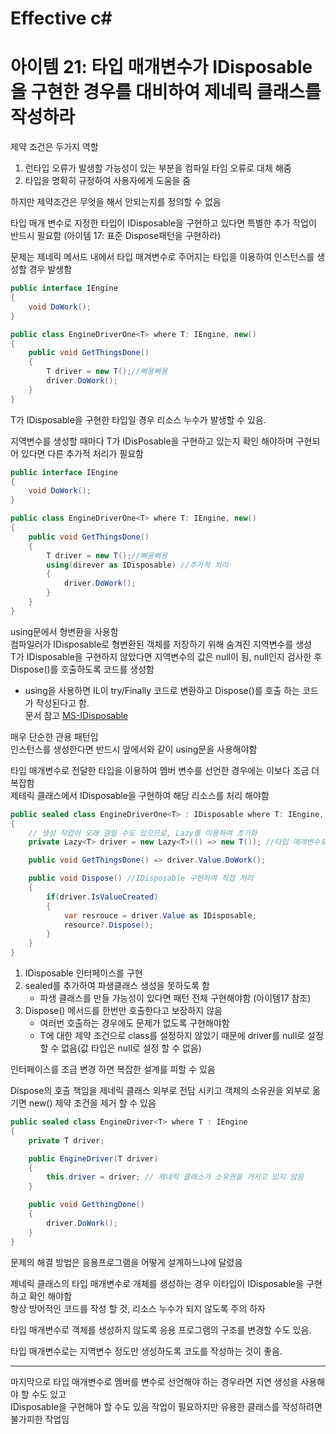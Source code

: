 # Effective c# 

# 아이템 21: 타입 매개변수가 IDisposable을 구현한 경우를 대비하여 제네릭 클래스를 작성하라

제약 조건은 두가지 역할

1. 런타입 오류가 발생할 가능성이 있는 부분을 컴파일 타임 오류로 대체 해줌
2. 타입을 명확히 규정하여 사용자에게 도움을 줌 

하지만 제약조건은 무엇을 해서 안되는지를 정의할 수 없음 

타입 매개 변수로 지정한 타입이 IDisposable을 구현하고 있다면 특별한 추가 작업이 반드시 필요함 (아이템 17: 표준 Dispose패턴을 구현하라)

문제는 제네릭 메서드 내에서 타입 매겨변수로 주어지는 타입을 이용하여 인스턴스를  생성할 경우 발생함

```c#
public interface IEngine
{
    void DoWork();
}

public class EngineDriverOne<T> where T: IEngine, new()
{
    public void GetThingsDone()
    {
        T driver = new T();//삐용삐용
        driver.DoWork();
    }
}
```

T가 IDisposable을 구현한 타입일 경우 리소스 누수가 발생할 수 있음. 

지역변수를 생성할 때마다 T가 IDisPosable을 구현하고 있는지 확인 해야하며 구현되어 있다면 다른 추가적 처리가 필요함

```c#
public interface IEngine
{
    void DoWork();
}

public class EngineDriverOne<T> where T: IEngine, new()
{
    public void GetThingsDone()
    {
        T driver = new T();//삐용삐용
        using(direver as IDisposable) //추가적 처리 
        {
            driver.DoWork();
        }
    }
}
```

using문에서 형변환을 사용함  
컴파일러가 IDisposable로 형변환된 객체를 저장하기 위해 숨겨진 지역변수를 생성  
T가 IDisposable을 구현하지 않았다면 지역변수의 값은 null이 됨, null인지 검사한 후 Dispose()를 호출하도록 코드를 생성함

- using을 사용하면 IL이 try/Finally 코드로 변환하고 Dispose()를 호출 하는 코드가 작성된다고 함.  
문서 참고 [MS-IDisposable](https://learn.microsoft.com/ko-kr/dotnet/api/system.idisposable?view=net-7.0)  

매우 단순한 관용 패턴임  
인스턴스를 생성한다면 반드시 앞에서와 같이 using문을 사용해야함

타입 매개변수로 전달한 타입을 이용하여 멤버 변수를 선언한 경우에는 이보다 조금 더 복잡함  
제테릭 클래스에서 IDisposable을 구현하여 해당 리소스를 처리 해야함

```c#
public sealed class EngineDriverOne<T> : IDisposable where T: IEngine, new()
{
    // 생성 작업이 오래 걸릴 수도 있으므로, Lazy를 이용하여 초기화
    private Lazy<T> driver = new Lazy<T>(() => new T()); //타입 매개변수로 멤버 변수 선언

    public void GetThingsDone() => driver.Value.DoWork();

    public void Dispose() //IDisposable 구현하여 직접 처리
    {
        if(driver.IsValueCreated)
        {
            var resrouce = driver.Value as IDisposable;
            resource?.Dispose();
        }
    }
}
```

1. IDisposable 인터페이스를 구현
2. sealed를 추가하여 파생클래스 생성을 못하도록 함
    - 파생 클래스를 만들 가능성이 있다면 패턴 전체 구현해야함 (아이템17 참조)
3. Dispose() 메서드를 한번만 호출한다고 보장하지 않음
    - 여러번 호출하는 경우에도 문제가 없도록 구현해야함
    - T에 대한 제약 조건으로 class를 설정하지 않았기 때문에 driver를 null로 설정할 수 없음(값 타입은 null로 설정 할 수 없음)


인터페이스를 조금 변경 하면 복잡한 설계를 피할 수 있음

Dispose의 호출 책임을 제네릭 클래스 외부로 전담 시키고 객체의 소유권을 외부로 옮기면 new() 제약 조건을 제거 할 수 있음

```c#
public sealed class EngineDriver<T> where T : IEngine
{
    private T driver;

    public EngineDriver(T driver)
    {
        this.driver = driver; // 제네릭 클래스가 소유권을 가지고 있지 않음
    }

    public void GetthingDone()
    {
        driver.DoWork();
    }
}
```
문제의 해결 방법은 응용프로그램을 어떻게 설계하느냐에 달렸음

제네릭 클래스의 타입 매개변수로 개체를 생성하는 경우 이타입이 IDisposable을 구현하고 확인 해야함  
항상 방어적인 코드를 작성 할 것, 리소스 누수가 되지 않도록 주의 하자

타입 매개변수로 객체를 생성하지 않도록 응용 프로그램의 구조를 변경할 수도 있음.  

타입 매개변수로는 지역변수 정도만 생성하도록 코도를 작성하는 것이 좋음.

-------------
마지막으로 타입 매개변수로 멤버를 변수로 선언해야 하는 경우라면 지연 생성을 사용해야 할 수도 있고  
IDisposable을 구현해야 할 수도 있음 작업이 필요하지만 유용한 클래스를 작성하려면 불가피한 작업임




 

 
